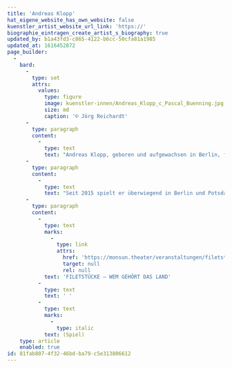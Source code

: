 ```yaml
---
title: 'Andreas Klopp'
hat_eigene_website_has_own_website: false
kuenstler_artist_website_url_link: 'https://'
biographie_eintragen_create_artist_s_biography: true
updated_by: b1a43fd3-c865-4122-b6cc-50cfa81a1985
updated_at: 1616452872
page_builder:
  -
    bard:
      -
        type: set
        attrs:
          values:
            type: figure
            image: kuenstler-innen/Andreas_Klopp_c_Pascal_Buenning.jpg
            size: md
            caption: '© Jörg Reichardt'
      -
        type: paragraph
        content:
          -
            type: text
            text: "Andreas Klopp, geboren und aufgewachsen in Berlin, findet nach einem abgebrochenem Geschichtsstudium zum Schauspiel.\_Nach seinem erfolgreichen Abschluß am Europäischen Theater Institut Berlin 2009 geht er zunächst in ein Festengagement an die Landesbühne Sachsen-Anhalt, um sich nach 2 Jahren der freien Szene zuzuwenden. Er ist in zahlreichen Produktionen im Ballhaus Ost Berlin, Landungsbrücken Frankfurt, Eisfabrik Hannover und im Sommertheater Ludwigsburg zu sehen."
      -
        type: paragraph
        content:
          -
            type: text
            text: "Seit 2015 spielt er überwiegend in Berlin und Potsdam an verschiedenen Theatern, unter anderem im Pfefferberg Theater und an der Vaganten Bühne sowie beim Poetenpack.\_"
      -
        type: paragraph
        content:
          -
            type: text
            marks:
              -
                type: link
                attrs:
                  href: 'https://monsun.theater/veranstaltungen/filetstuecke'
                  target: null
                  rel: null
            text: 'FILETSTÜCKE – WEM GEHÖRT DAS LAND'
          -
            type: text
            text: ' '
          -
            type: text
            marks:
              -
                type: italic
            text: (Spiel)
    type: article
    enabled: true
id: 81fab807-4f32-46bd-ba79-c5e313806612
---
```

